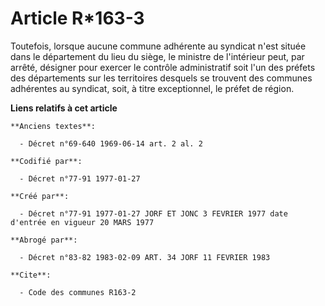 # Article R*163-3

Toutefois, lorsque aucune commune adhérente au syndicat n'est située dans le département du lieu du siège, le ministre de
l'intérieur peut, par arrêté, désigner pour exercer le contrôle administratif soit l'un des préfets des départements sur les
territoires desquels se trouvent des communes adhérentes au syndicat, soit, à titre exceptionnel, le préfet de région.

**Liens relatifs à cet article**

	**Anciens textes**:

	  - Décret n°69-640 1969-06-14 art. 2 al. 2

	**Codifié par**:

	  - Décret n°77-91 1977-01-27

	**Créé par**:

	  - Décret n°77-91 1977-01-27 JORF ET JONC 3 FEVRIER 1977 date d'entrée en vigueur 20 MARS 1977

	**Abrogé par**:

	  - Décret n°83-82 1983-02-09 ART. 34 JORF 11 FEVRIER 1983

	**Cite**:

	  - Code des communes R163-2
